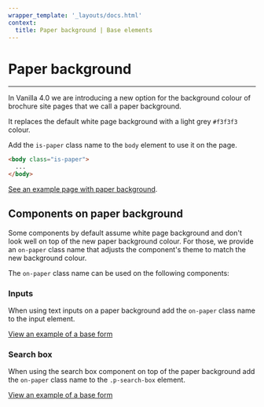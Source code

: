 ```yaml
---
wrapper_template: '_layouts/docs.html'
context:
  title: Paper background | Base elements
---
```


# Paper background

<hr>

In Vanilla 4.0 we are introducing a new option for the background colour of brochure site pages that we call a paper background.

It replaces the default white page background with a light grey `#f3f3f3` colour.

Add the `is-paper` class name to the `body` element to use it on the page.

```html
<body class="is-paper">
  ...
</body>
```

[See an example page with paper background](/docs/examples/layouts/brochure-site/index).

## Components on paper background

Some components by default assume white page background and don't look well on top of the new paper background colour. For those, we provide an `on-paper` class name that adjusts the component's theme to match the new background colour.

The `on-paper` class name can be used on the following components:

### Inputs

When using text inputs on a paper background add the `on-paper` class name to the input element.

<div class="embedded-example"><a href="/docs/examples/base/paper/input-on-paper/" class="js-example">
View an example of a base form
</a></div>

### Search box

When using the search box component on top of the paper background add the `on-paper` class name to the `.p-search-box` element.

<div class="embedded-example"><a href="/docs/examples/base/paper/search-box-on-paper/" class="js-example">
View an example of a base form
</a></div>
